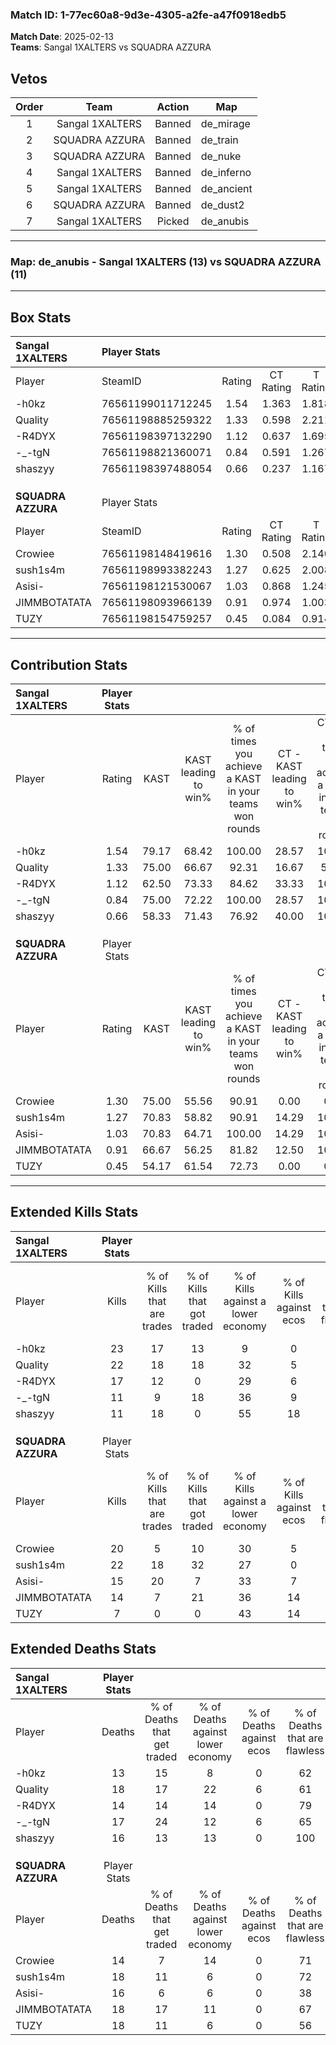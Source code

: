 ### Match ID: 1-77ec60a8-9d3e-4305-a2fe-a47f0918edb5  
**Match Date**: 2025-02-13  
**Teams**: Sangal 1XALTERS vs SQUADRA AZZURA  

## Vetos  

| Order | Team | Action | Map |
| :---: | :--: | :----: | --- |
| 1 | Sangal 1XALTERS | Banned | de_mirage |
| 2 | SQUADRA AZZURA | Banned | de_train |
| 3 | SQUADRA AZZURA | Banned | de_nuke |
| 4 | Sangal 1XALTERS | Banned | de_inferno |
| 5 | Sangal 1XALTERS | Banned | de_ancient |
| 6 | SQUADRA AZZURA | Banned | de_dust2 |
| 7 | Sangal 1XALTERS | Picked | de_anubis |

---  

### **Map**: de_anubis - Sangal 1XALTERS (13) vs SQUADRA AZZURA (11)  
---  

## Box Stats  

| **Sangal 1XALTERS** | Player Stats      |        |           |          |       |       |       |         |        |      |     |
| :- | :- | :-: | :-: | :-: | :-: | :-: | :-: | :-: | :-: | :-: | :-: |
| Player              | SteamID           | Rating | CT Rating | T Rating | KAST  |  ADR  | Kills | Assists | Deaths | K/D  | HS% |
| -h0kz               | 76561199011712245 |  1.54  |   1.363   |  1.818   | 79.17 | 105.1 |  23   |    6    |   13   | 1.77 | 60  |
| Quality             | 76561198885259322 |  1.33  |   0.598   |  2.211   | 75.00 | 96.3  |  22   |    6    |   18   | 1.22 | 77  |
| -R4DYX              | 76561198397132290 |  1.12  |   0.637   |  1.695   | 62.50 | 85.5  |  17   |    7    |   14   | 1.21 | 64  |
| -_-tgN              | 76561198821360071 |  0.84  |   0.591   |  1.267   | 75.00 | 56.1  |  11   |    8    |   17   | 0.65 | 54  |
| shaszyy             | 76561198397488054 |  0.66  |   0.237   |  1.167   | 58.33 | 36.4  |  11   |    3    |   16   | 0.69 | 27  |
|                     |                   |        |           |          |       |       |       |         |        |      |     |
|                     |                   |        |           |          |       |       |       |         |        |      |     |
|                     |                   |        |           |          |       |       |       |         |        |      |     |
| **SQUADRA AZZURA**  | Player Stats      |        |           |          |       |       |       |         |        |      |     |
| Player              | SteamID           | Rating | CT Rating | T Rating | KAST  |  ADR  | Kills | Assists | Deaths | K/D  | HS% |
| Crowiee             | 76561198148419616 |  1.30  |   0.508   |  2.140   | 75.00 | 83.3  |  20   |    4    |   14   | 1.43 | 35  |
| sush1s4m            | 76561198993382243 |  1.27  |   0.625   |  2.008   | 70.83 | 91.5  |  22   |    2    |   18   | 1.22 | 45  |
| Asisi-              | 76561198121530067 |  1.03  |   0.868   |  1.245   | 70.83 | 75.5  |  15   |    7    |   16   | 0.94 | 66  |
| JIMMBOTATATA        | 76561198093966139 |  0.91  |   0.974   |  1.003   | 66.67 | 75.4  |  14   |    5    |   18   | 0.78 | 57  |
| TUZY                | 76561198154759257 |  0.45  |   0.084   |  0.914   | 54.17 | 41.3  |   7   |    3    |   18   | 0.39 | 85  |
---  

## Contribution Stats  

| **Sangal 1XALTERS** | Player Stats |       |                      |                                                        |                           |                                                             |                          |                                                            |
| :- | :-: | :-: | :-: | :-: | :-: | :-: | :-: | :-: |
| Player              |    Rating    | KAST  | KAST leading to win% | % of times you achieve a KAST in your teams won rounds | CT - KAST leading to win% | CT - % of times you achieve a KAST in your teams won rounds | T - KAST leading to win% | T - % of times you achieve a KAST in your teams won rounds |
| -h0kz               |     1.54     | 79.17 |        68.42         |                         100.00                         |           28.57           |                           100.00                            |          91.67           |                           100.00                           |
| Quality             |     1.33     | 75.00 |        66.67         |                         92.31                          |           16.67           |                            50.00                            |          91.67           |                           100.00                           |
| -R4DYX              |     1.12     | 62.50 |        73.33         |                         84.62                          |           33.33           |                           100.00                            |          100.00          |                           81.82                            |
| -_-tgN              |     0.84     | 75.00 |        72.22         |                         100.00                         |           28.57           |                           100.00                            |          100.00          |                           100.00                           |
| shaszyy             |     0.66     | 58.33 |        71.43         |                         76.92                          |           40.00           |                           100.00                            |          88.89           |                           72.73                            |
|                     |              |       |                      |                                                        |                           |                                                             |                          |                                                            |
|                     |              |       |                      |                                                        |                           |                                                             |                          |                                                            |
|                     |              |       |                      |                                                        |                           |                                                             |                          |                                                            |
| **SQUADRA AZZURA**  | Player Stats |       |                      |                                                        |                           |                                                             |                          |                                                            |
| Player              |    Rating    | KAST  | KAST leading to win% | % of times you achieve a KAST in your teams won rounds | CT - KAST leading to win% | CT - % of times you achieve a KAST in your teams won rounds | T - KAST leading to win% | T - % of times you achieve a KAST in your teams won rounds |
| Crowiee             |     1.30     | 75.00 |        55.56         |                         90.91                          |           0.00            |                            0.00                             |          90.91           |                           100.00                           |
| sush1s4m            |     1.27     | 70.83 |        58.82         |                         90.91                          |           14.29           |                           100.00                            |          90.00           |                           90.00                            |
| Asisi-              |     1.03     | 70.83 |        64.71         |                         100.00                         |           14.29           |                           100.00                            |          100.00          |                           100.00                           |
| JIMMBOTATATA        |     0.91     | 66.67 |        56.25         |                         81.82                          |           12.50           |                           100.00                            |          100.00          |                           80.00                            |
| TUZY                |     0.45     | 54.17 |        61.54         |                         72.73                          |           0.00            |                            0.00                             |          88.89           |                           80.00                            |
---  

## Extended Kills Stats  

| **Sangal 1XALTERS** | Player Stats |                            |                            |                                    |                         |                              |                                 |                                       |                    |           |
| :- | :-: | :-: | :-: | :-: | :-: | :-: | :-: | :-: | :-: | :-: |
| Player              |    Kills     | % of Kills that are trades | % of Kills that got traded | % of Kills against a lower economy | % of Kills against ecos | % of Kills that are flawless | % of Kills that are close duels | % of Kills that are assisted by flash | Pistol Round Kills | AWP Kills |
| -h0kz               |      23      |             17             |             13             |                 9                  |            0            |              65              |                9                |                   9                   |         2          |     0     |
| Quality             |      22      |             18             |             18             |                 32                 |            5            |              59              |                5                |                  14                   |         6          |     0     |
| -R4DYX              |      17      |             12             |             0              |                 29                 |            6            |              59              |                6                |                  18                   |         0          |     0     |
| -_-tgN              |      11      |             9              |             18             |                 36                 |            9            |              45              |               18                |                   0                   |         0          |     0     |
| shaszyy             |      11      |             18             |             0              |                 55                 |           18            |              73              |                9                |                   0                   |         0          |     3     |
|                     |              |                            |                            |                                    |                         |                              |                                 |                                       |                    |           |
|                     |              |                            |                            |                                    |                         |                              |                                 |                                       |                    |           |
|                     |              |                            |                            |                                    |                         |                              |                                 |                                       |                    |           |
| **SQUADRA AZZURA**  | Player Stats |                            |                            |                                    |                         |                              |                                 |                                       |                    |           |
| Player              |    Kills     | % of Kills that are trades | % of Kills that got traded | % of Kills against a lower economy | % of Kills against ecos | % of Kills that are flawless | % of Kills that are close duels | % of Kills that are assisted by flash | Pistol Round Kills | AWP Kills |
| Crowiee             |      20      |             5              |             10             |                 30                 |            5            |              70              |                0                |                   5                   |         2          |     9     |
| sush1s4m            |      22      |             18             |             32             |                 27                 |            0            |              77              |                5                |                   5                   |         2          |     0     |
| Asisi-              |      15      |             20             |             7              |                 33                 |            7            |              80              |                0                |                   0                   |         0          |     0     |
| JIMMBOTATATA        |      14      |             7              |             21             |                 36                 |           14            |              79              |               14                |                   7                   |         1          |     0     |
| TUZY                |      7       |             0              |             0              |                 43                 |           14            |              43              |               14                |                  14                   |         1          |     0     |
## Extended Deaths Stats  

| **Sangal 1XALTERS** | Player Stats |                             |                                   |                          |                               |                            |                           |               |
| :- | :-: | :-: | :-: | :-: | :-: | :-: | :-: | :-: |
| Player              |    Deaths    | % of Deaths that get traded | % of Deaths against lower economy | % of Deaths against ecos | % of Deaths that are flawless | % of Deaths that are close | % of Deaths while blinded | Deaths to AWP |
| -h0kz               |      13      |             15              |                 8                 |            0             |              62               |             15             |             0             |       2       |
| Quality             |      18      |             17              |                22                 |            6             |              61               |             0              |             0             |       2       |
| -R4DYX              |      14      |             14              |                14                 |            0             |              79               |             7              |             0             |       3       |
| -_-tgN              |      17      |             24              |                12                 |            6             |              65               |             6              |             0             |       1       |
| shaszyy             |      16      |             13              |                13                 |            0             |              100              |             0              |            25             |       1       |
|                     |              |                             |                                   |                          |                               |                            |                           |               |
|                     |              |                             |                                   |                          |                               |                            |                           |               |
|                     |              |                             |                                   |                          |                               |                            |                           |               |
| **SQUADRA AZZURA**  | Player Stats |                             |                                   |                          |                               |                            |                           |               |
| Player              |    Deaths    | % of Deaths that get traded | % of Deaths against lower economy | % of Deaths against ecos | % of Deaths that are flawless | % of Deaths that are close | % of Deaths while blinded | Deaths to AWP |
| Crowiee             |      14      |              7              |                14                 |            0             |              71               |             0              |             0             |       1       |
| sush1s4m            |      18      |             11              |                 6                 |            0             |              72               |             6              |            17             |       0       |
| Asisi-              |      16      |              6              |                 6                 |            0             |              38               |             19             |             6             |       1       |
| JIMMBOTATATA        |      18      |             17              |                11                 |            0             |              67               |             6              |            11             |       1       |
| TUZY                |      18      |             11              |                 6                 |            0             |              56               |             11             |            11             |       0       |
